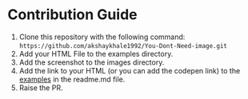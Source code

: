 # Contribution Guide

1. Clone this repository with the following command: `https://github.com/akshaykhale1992/You-Dont-Need-image.git`
2. Add your HTML File to the examples directory.
3. Add the screenshot to the images directory.
4. Add the link to your HTML (or you can add the codepen link) to the [examples](#examples) in the readme.md file.
5. Raise the PR.
